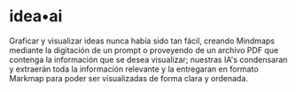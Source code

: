 # idea&bull;ai

Graficar y visualizar ideas nunca había sido tan fácil, creando Mindmaps mediante la digitación de un prompt o proveyendo de un archivo PDF que contenga la información que se desea visualizar; nuestras IA's condensaran y extraerán toda la información relevante y la entregaran en formato Markmap para poder ser visualizadas de forma clara y ordenada.